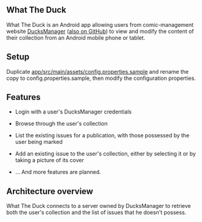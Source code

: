 ## What The Duck

What The Duck is an Android app allowing users from comic-management website [DucksManager](http://www.ducksmanager.net) ([also on GitHub](http://github.com/bperel/DucksManager)) to view and modify the content of their collection from an Android mobile phone or tablet.

## Setup

Duplicate [app/src/main/assets/config.properties.sample](app/src/main/assets/config.properties.sample) and rename the copy to config.properties.sample, then modify the configuration properties.

## Features

* Login with a user's DucksManager credentials
* Browse through the user's collection
* List the existing issues for a publication, with those possessed by the user being marked
* Add an existing issue to the user's collection, either by selecting it or by taking a picture of its cover

* ... And more features are planned.


## Architecture overview

What The Duck connects to a server owned by DucksManager to retrieve both the user's collection and the list of issues that he doesn't possess.
